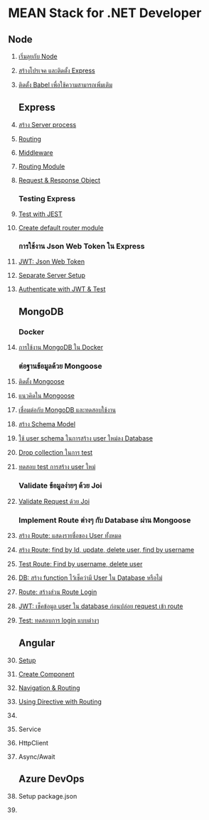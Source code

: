 
# MEAN Stack for .NET Developer

## Node

1. [เริ่มลุยกับ Node](https://github.com/teerasej/node-handbook)
2. [สร้างโปรเจค และติดตั้ง Express](/node/setup-express.md)
3. [ติดตั้ง Babel เพื่อใช้ความสามารถเพิ่มเติม](/node/setup-babel.md)

    ## Express

4. [สร้าง Server process](/express/start.md)
5. [Routing](/express/routing.md)
6. [Middleware](/express/middleware.md)
7. [Routing Module](/express/routing-module.md)
8. [Request & Response Object](/express/request-response.md)

    ### Testing Express

9.  [Test with JEST](/express/testing.md)
10. [Create default router module](express/testing-default-route.md)

    ### การใช้งาน Json Web Token ใน Express

11. [JWT: Json Web Token](express/json-web-token.md)
12. [Separate Server Setup](express/server-module.md)
13. [Authenticate with JWT & Test](express/json-web-token-use-in-route.md)

    ## MongoDB

    ### Docker

14. [การใช้งาน MongoDB ใน Docker](mongodb/mongo-docker.md)

    ### ต่อฐานข้อมูลด้วย Mongoose

15. [ติดตั้ง Mongoose](mongodb/mongoose-setup.md)
16. [แนวคิดใน Mongoose](mongodb/mongoose-concept.md)
17. [เชื่อมต่อกับ MongoDB และทดสอบใช้งาน](mongodb/mongoose-test-run.md)
18. [สร้าง Schema Model](mongodb/mongoose-define-schema.md)
19. [ใช้ user schema ในการสร้าง user ใหม่ลง Database](mongodb/insert-new-user.md)
20. [Drop collection ในการ test](mongodb/test-drop-collection.md)
21. [ทดสอบ test การสร้าง user ใหม่](mongodb/insert-new-user.md)

    ### Validate ข้อมูลง่ายๆ ด้วย Joi

22. [Validate Request ด้วย Joi](mongodb/joi-validate-request.md)

    ### Implement Route ต่างๆ กับ Database ผ่าน Mongoose

23. [สร้าง Route: แสดงรายชื่อของ User ทั้งหมด](mongodb/get-all-user.md)
24. [สร้าง Route: find by Id, update, delete user, find by username](mongodb/implement-find-by-id-update-delete.md)
25. [Test Route: Find by username, delete user](mongodb/test-find-by-id-delete-user.md)
26. [DB: สร้าง function ไว้เช็คว่ามี User ใน Database หรือไม่](mongodb/check-user-exist.md)
27. [Route: สร้างส่วน Route Login](mongodb/route-user-login.md)
28. [JWT: เช็คข้อมูล user ใน database ก่อนปล่อย request เข้า route](mongodb/check-user-exist-in-jwt.md)
29. [Test: ทดสอบการ login แบบต่างๆ](mongodb/test-user-login-route.md)

    ## Angular

30. [Setup](/angular/setup.md) 
31. [Create Component](angular/create-component.md)
32. [Navigation & Routing](angular/navigation-routing.md)
33. [Using Directive with Routing](/angular/directive-with-routing.md)
34. 
35. Service
36. HttpClient
37. Async/Await

    ## Azure DevOps

38. Setup package.json
39. 


